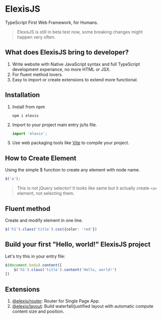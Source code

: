 # ElexisJS
TypeScript First Web Framework, for Humans.
> ElexisJS is still in beta test now, some breaking changes might happen very often.

## What does ElexisJS bring to developer?
1. Write website with Native JavaScript syntax and full TypeScript development experiance, no more HTML or JSX.
2. For fluent method lovers.
3. Easy to import or create extensions to extend more functional.

## Installation
1. Install from npm
    ```
    npm i elexis
    ```
2. Import to your project main entry js/ts file.
    ```ts
    import 'elexis';
    ```
3. Use web packaging tools like [Vite](https://vitejs.dev/) to compile your project.

## How to Create Element
Using the simple $ function to create any element with node name.
```ts
$('a');
```
> This is not jQuery selector! It looks like same but it actually create `<a>` element, not selecting them.

## Fluent method
Create and modify element in one line.
```ts
$('h1').class('title').css({color: 'red'})
```

## Build your first "Hello, world!" ElexisJS project
Let's try this in your entry file:
```ts
$(document.body).content([
    $('h1').class('title').content('Hello, world!')
])
```

## Extensions
1. [@elexis/router](https://github.com/elexisjs/router): Router for Single Page App.
2. [@elexis/layout](https://github.com/elexisjs/layout): Build waterfall/justified layout with automatic compute content size and position.